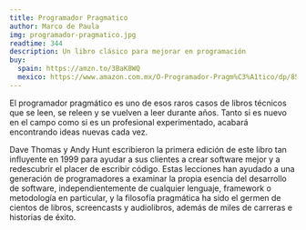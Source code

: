 ```yaml
---
title: Programador Pragmatico
author: Marco de Paula
img: programador-pragmatico.jpg
readtime: 344
description: Un libro clásico para mejorar en programación
buy:
  spain: https://amzn.to/3BaK8WQ
  mexico: https://www.amazon.com.mx/O-Programador-Pragm%C3%A1tico/dp/8577807002/ref=sr_1_4?__mk_es_MX=%C3%85M%C3%85%C5%BD%C3%95%C3%91&crid=2GKEI1Q1P721F&dib=eyJ2IjoiMSJ9.cjoEY8QplAlTMUsEQfHCmC2ZIZw7Yof7f5HyxShbiI8wGX_WPbkwaJtXgg6Gnatday_uWJEkiktgCUfNJ7Xb6g-nTqI3gJ9RQq7R6dWvwhqP9x5GTBeAMnfSILh4CqOg33lkyJ_URm6qfa6kmi_iogaA_nlcSaCdh-3yqLvC6SBKaS5i9elunHlJEKWiHSdokOjQW9P2v626UFak8KpfweKi_iUzawhVYqjxOU6CwuQkhCcLN6Vo5MnHokhqeYStiivJs3qLvQEdc3TquD_7Neb27bBE7dVnEEETHrn67_k.1v8OrMrZDTsmOMZmiOBrVLXsQ7Ectyp2kAyiBeLBnMY&dib_tag=se&keywords=Programador+Pragmatico&qid=1729615929&sprefix=programador+pragmatico%2Caps%2C133&sr=8-4&ufe=app_do%3Aamzn1.fos.de93fa6a-174c-4df7-be7c-5bc8e9c5a71b
---
```


El programador pragmático es uno de esos raros casos de libros técnicos que se leen, se releen y se vuelven a leer durante años. Tanto si es nuevo en el campo como si es un profesional experimentado, acabará encontrando ideas nuevas cada vez.

Dave Thomas y Andy Hunt escribieron la primera edición de este libro tan influyente en 1999 para ayudar a sus clientes a crear software mejor y a redescubrir el placer de escribir código. Estas lecciones han ayudado a una generación de programadores a examinar la propia esencia del desarrollo de software, independientemente de cualquier lenguaje, framework o metodología en particular, y la filosofía pragmática ha sido el germen de cientos de libros, screencasts y audiolibros, además de miles de carreras e historias de éxito.